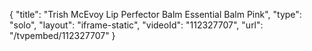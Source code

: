 {
    "title": "Trish McEvoy Lip Perfector Balm   Essential Balm  Pink",
    "type": "solo",
    "layout": "iframe-static",
    "videoId": "112327707",
    "url": "\/tvpembed\/112327707"
}